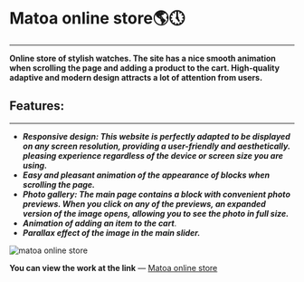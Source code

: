 # Matoa online store:earth_americas::clock5:
___
**Online store of stylish watches. The site has a nice smooth animation when scrolling the page and adding a product to the cart. High-quality adaptive and modern design attracts a lot of attention from users.**

## Features:
___
+ ***Responsive design: This website is perfectly adapted to be displayed on any screen resolution, providing a user-friendly and aesthetically. pleasing experience regardless of the device or screen size you are using.***
+ ***Easy and pleasant animation of the appearance of blocks when scrolling the page.***
+ ***Photo gallery: The main page contains a block with convenient photo previews. When you click on any of the previews, an expanded version of the image opens, allowing you to see the photo in full size.***
+ ***Animation of adding an item to the cart***.
+ ***Parallax effect of the image in the main slider.***

![matoa online store](https://www.jekakoba.com/img/portfolio/preview/matoa.png)


**You can view the work at the link** — [Matoa online store](https://matoa-website.netlify.app/)
